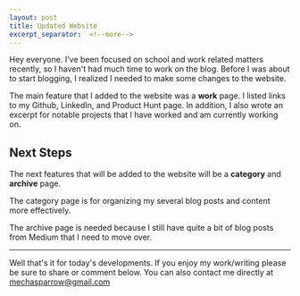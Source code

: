 ```yaml
---
layout: post
title: Updated Website
excerpt_separator:  <!--more-->
---
```


Hey everyone. I've been focused on school and work related matters recently, so I haven't had much time to work on the blog. Before I was about to start blogging, I realized I needed to make some changes to the website.

The main feature that I added to the website was a **work** page. I listed links to my Github, LinkedIn, and Product Hunt page. In addition, I also wrote an excerpt for notable projects that I have worked and am currently working on.

## Next Steps

The next features that will be added to the website will be a **category** and **archive** page.

The category page is for organizing my several blog posts and content more effectively.

The archive page is needed because I still have quite a bit of blog posts from Medium that I need to move over.

---

Well that's it for today's developments. If you enjoy my work/writing please be sure to share or comment below. You can also contact me directly at mechasparrow@gmail.com
